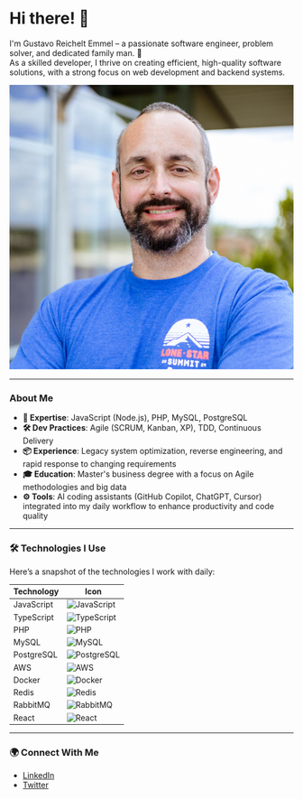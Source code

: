 # Hi there! 👋

I'm Gustavo Reichelt Emmel – a passionate software engineer, problem solver, and dedicated family man. 🚀  
As a skilled developer, I thrive on creating efficient, high-quality software solutions, with a strong focus on web development and backend systems.

![Headshot](headshot.png)

---

### About Me
- **🌟 Expertise**: JavaScript (Node.js), PHP, MySQL, PostgreSQL  
- **🛠️ Dev Practices**: Agile (SCRUM, Kanban, XP), TDD, Continuous Delivery  
- **📦 Experience**: Legacy system optimization, reverse engineering, and rapid response to changing requirements  
- **🎓 Education**: Master's business degree with a focus on Agile methodologies and big data  
- **⚙️ Tools**: AI coding assistants (GitHub Copilot, ChatGPT, Cursor) integrated into my daily workflow to enhance productivity and code quality

---

### 🛠️ Technologies I Use

Here’s a snapshot of the technologies I work with daily:

| Technology   | Icon       |
|--------------|------------|
| JavaScript   | ![JavaScript](https://img.icons8.com/color/48/000000/javascript.png) |
| TypeScript   | ![TypeScript](https://img.icons8.com/color/48/000000/typescript.png) |
| PHP          | ![PHP](https://img.icons8.com/officel/48/000000/php-logo.png) |
| MySQL        | ![MySQL](https://img.icons8.com/color/48/000000/mysql-logo.png) |
| PostgreSQL   | ![PostgreSQL](https://cdn.jsdelivr.net/gh/devicons/devicon/icons/postgresql/postgresql-original-wordmark.svg) |
| AWS          | ![AWS](https://img.icons8.com/color/48/000000/amazon-web-services.png) |
| Docker       | ![Docker](https://img.icons8.com/color/48/000000/docker.png) |
| Redis        | ![Redis](https://img.icons8.com/color/48/000000/redis.png) |
| RabbitMQ     | ![RabbitMQ](https://cdn.jsdelivr.net/gh/devicons/devicon/icons/rabbitmq/rabbitmq-original.svg) |
| React        | ![React](https://img.icons8.com/color/48/000000/react-native.png) |

---

### 🌍 Connect With Me

- [LinkedIn](https://www.linkedin.com/in/gustavo-reichelt-emmel/)  
- [Twitter](https://x.com/Gustavo_Emmel)
